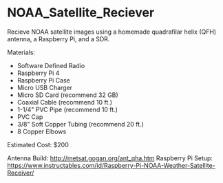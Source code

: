 # NOAA_Satellite_Reciever
Recieve NOAA satellite images using a homemade quadrafilar helix (QFH) antenna, a Raspberry Pi, and a SDR.

Materials:

- Software Defined Radio
- Raspberry Pi 4
- Raspberry Pi Case
- Micro USB Charger
- Micro SD Card (recommend 32 GB)
- Coaxial Cable (recommend 10 ft.)
- 1-1/4" PVC Pipe (recommend 10 ft.)
- PVC Cap
- 3/8" Soft Copper Tubing (recommend 20 ft.)
- 8 Copper Elbows

Estimated Cost: $200

Antenna Build: http://metsat.gogan.org/ant_qha.htm
Raspberry Pi Setup: https://www.instructables.com/id/Raspberry-Pi-NOAA-Weather-Satellite-Receiver/
